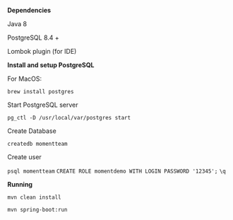 **Dependencies**

Java 8

PostgreSQL 8.4 +

Lombok plugin (for IDE)


**Install and setup PostgreSQL**

For MacOS:

```brew install postgres```

Start PostgreSQL server

```pg_ctl -D /usr/local/var/postgres start```

Create Database

```createdb momentteam```

Create user

```psql momentteam```
```CREATE ROLE momentdemo WITH LOGIN PASSWORD '12345';```
```\q```


**Running**

```mvn clean install```

```mvn spring-boot:run```